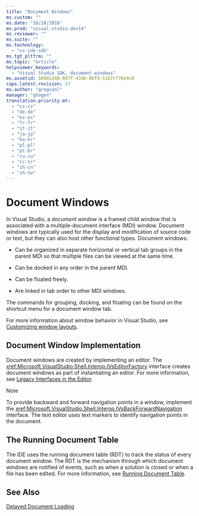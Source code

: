 ```yaml
---
title: "Document Windows"
ms.custom: ""
ms.date: "10/18/2016"
ms.prod: "visual-studio-dev14"
ms.reviewer: ""
ms.suite: ""
ms.technology: 
  - "vs-ide-sdk"
ms.tgt_pltfrm: ""
ms.topic: "article"
helpviewer_keywords: 
  - "Visual Studio SDK, document windows"
ms.assetid: 50081d48-987f-43db-8bf9-51b7cf76e9c0
caps.latest.revision: 17
ms.author: "gregvanl"
manager: "ghogen"
translation.priority.mt: 
  - "cs-cz"
  - "de-de"
  - "es-es"
  - "fr-fr"
  - "it-it"
  - "ja-jp"
  - "ko-kr"
  - "pl-pl"
  - "pt-br"
  - "ru-ru"
  - "tr-tr"
  - "zh-cn"
  - "zh-tw"
---
```

# Document Windows
In Visual Studio, a *document window* is a framed child window that is associated with a multiple-document interface (MDI) window. Document windows are typically used for the display and modification of source code or text, but they can also host other functional types. Document windows:  
  
-   Can be organized in separate horizontal or vertical tab groups in the parent MDI so that multiple files can be viewed at the same time.  
  
-   Can be docked in any order in the parent MDI.  
  
-   Can be floated freely.  
  
-   Are linked in tab order to other MDI windows.  
  
 The commands for grouping, docking, and floating can be found on the shortcut menu for a document window tab.  
  
 For more information about window behavior in Visual Studio, see [Customizing window layouts](../ide/customizing-window-layouts-in-visual-studio.md).  
  
## Document Window Implementation  
 Document windows are created by implementing an editor. The <xref:Microsoft.VisualStudio.Shell.Interop.IVsEditorFactory> interface creates document windows as part of instantiating an editor. For more information, see [Legacy Interfaces in the Editor](../extensibility/legacy-interfaces-in-the-editor.md).  
  
> [!NOTE]
>  To provide backward and forward navigation points in a window, implement the <xref:Microsoft.VisualStudio.Shell.Interop.IVsBackForwardNavigation> interface. The text editor uses text markers to identify navigation points in the document.  
  
## The Running Document Table  
 The IDE uses the running document table (RDT) to track the status of every document window. The RDT is the mechanism through which document windows are notified of events, such as when a solution is closed or when a file has been edited. For more information, see [Running Document Table](../extensibility/running-document-table.md).  
  
## See Also  
 [Delayed Document Loading](../extensibility/delayed-document-loading.md)